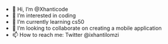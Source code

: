 - 👋 Hi, I’m @Xhanticode
- 👀 I’m interested in coding
- 🌱 I’m currently learning cs50
- 💞️ I’m looking to collaborate on creating a mobile application
- 📫 How to reach me: Twitter @ixhantilomzi

<!---
Xhanticode/Xhanticode is a ✨ special ✨ repository because its `README.md` (this file) appears on your GitHub profile.
You can click the Preview link to take a look at your changes.
--->
